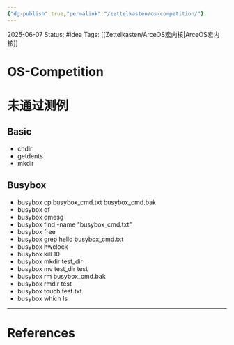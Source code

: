 ```yaml
---
{"dg-publish":true,"permalink":"/zettelkasten/os-competition/"}
---
```


2025-06-07
Status: #idea
Tags: [[Zettelkasten/ArceOS宏内核\|ArceOS宏内核]]

# OS-Competition

# 未通过测例
## Basic
- chdir
- getdents
- mkdir
## Busybox
- busybox cp busybox_cmd.txt busybox_cmd.bak
- busybox df
- busybox dmesg
- busybox find -name "busybox_cmd.txt"
- busybox free
- busybox grep hello busybox_cmd.txt
- busybox hwclock
- busybox kill 10
- busybox mkdir test_dir
- busybox mv test_dir test
- busybox rm busybox_cmd.bak
- busybox rmdir test
- busybox touch test.txt
- busybox which ls

___
# References